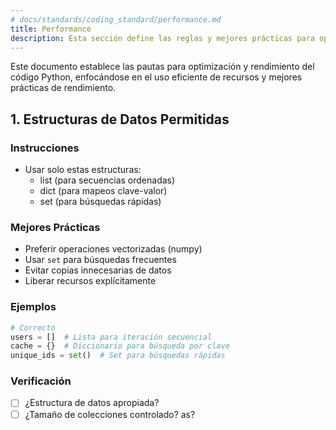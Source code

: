 ```yaml
---
# docs/standards/coding_standard/performance.md
title: Performance
description: Esta sección define las reglas y mejores prácticas para optimizar el rendimiento de código Python. Incluye ejemplos y recomendaciones.
---
```


Este documento establece las pautas para optimización y rendimiento del código Python, enfocándose en el uso eficiente de recursos y mejores prácticas de rendimiento.

## 1. Estructuras de Datos Permitidas

### Instrucciones
- Usar solo estas estructuras:
  * list (para secuencias ordenadas)
  * dict (para mapeos clave-valor)
  * set (para búsquedas rápidas)

### Mejores Prácticas
- Preferir operaciones vectorizadas (numpy)
- Usar `set` para búsquedas frecuentes
- Evitar copias innecesarias de datos
- Liberar recursos explícitamente

### Ejemplos
```python
# Correcto
users = []  # Lista para iteración secuencial
cache = {}  # Diccionario para búsqueda por clave
unique_ids = set()  # Set para búsquedas rápidas
```

### Verificación
- [ ] ¿Estructura de datos apropiada?
- [ ] ¿Tamaño de colecciones controlado?
as?